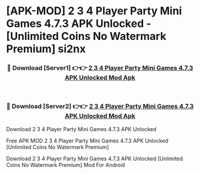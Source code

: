 # [APK-MOD] 2 3 4 Player Party Mini Games 4.7.3 APK Unlocked - [Unlimited Coins No Watermark Premium] si2nx



<div align="center">
<h3>🔴 Download [Server1] 👉👉 <a href="https://momento.my/?title=2_3_4_Player_Party_Mini_Games_4.7.3_APK_Unlocked">2 3 4 Player Party Mini Games 4.7.3 APK Unlocked Mod Apk</a></h3><br>

<h3>🔴 Download [Server2] 👉👉 <a href="https://momento.my/?title=2_3_4_Player_Party_Mini_Games_4.7.3_APK_Unlocked">2 3 4 Player Party Mini Games 4.7.3 APK Unlocked Mod Apk</a></h3>
</div>



Download 2 3 4 Player Party Mini Games 4.7.3 APK Unlocked 

Free APK MOD 2 3 4 Player Party Mini Games 4.7.3 APK Unlocked [Unlimited Coins No Watermark Premium]

Download 2 3 4 Player Party Mini Games 4.7.3 APK Unlocked [Unlimited Coins No Watermark Premium] Mod For Android
